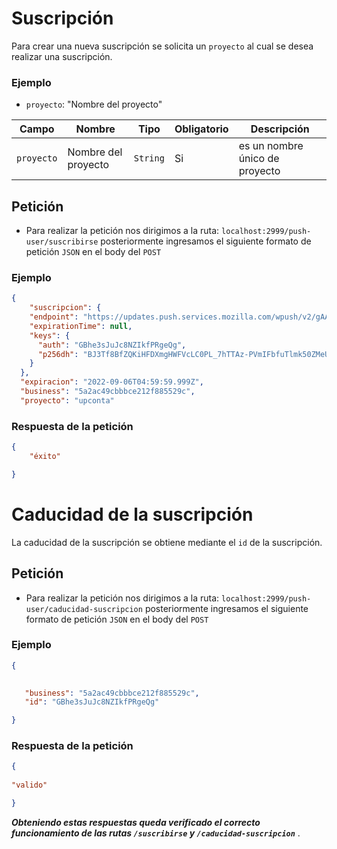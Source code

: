 # Suscripción
 Para crear una nueva  suscripción se solicita un `proyecto` al cual se desea realizar una suscripción.
 
  ### Ejemplo

 - `proyecto`: "Nombre del proyecto"
  
  

|Campo|Nombre|Tipo|Obligatorio|Descripción|
|--|--|--|--|--|
|`proyecto`|Nombre del proyecto|`String`|Si|es un nombre único de proyecto|


## Petición 
- Para realizar la petición nos dirigimos a la ruta: `localhost:2999/push-user/suscribirse` 
  posteriormente ingresamos el siguiente formato de petición `JSON` en el body del `POST` 

### Ejemplo

```json
{
    "suscripcion": {
    "endpoint": "https://updates.push.services.mozilla.com/wpush/v2/gAAAAABjFk-KqMOt29voK5EnNPGz6ARERAX8gR6qhjL7ctwx1Cyc5Js5g9qnbAuktXty8W7z34AEpImpPRuaSXUvWz_xWXNYABE3y8wRDsml0rZQlDrJWGb67j75z_RMb6vNZ5aL8hny6QxzSVwEB1e_d5BCUkhDls_PYL0ZtDlmh9ugMvVnQnU",
    "expirationTime": null,
    "keys": {
      "auth": "GBhe3sJuJc8NZIkfPRgeQg",
      "p256dh": "BJ3Tf8BfZQKiHFDXmgHWFVcLC0PL_7hTTAz-PVmIFbfuTlmk50ZMeU-PztRj-qSKYzdjMXqglpN3ftD1DivBx0A"
    }
  },
  "expiracion": "2022-09-06T04:59:59.999Z",
  "business": "5a2ac49cbbbce212f885529c",
  "proyecto": "upconta"
```
### Respuesta de la petición 
```json
{
	"éxito"

}
```





# Caducidad de la suscripción

  La caducidad de la suscripción se obtiene mediante el `id` de la suscripción.

## Petición
- Para realizar la petición nos dirigimos a la ruta: `localhost:2999/push-user/caducidad-suscripcion` 
  posteriormente ingresamos el siguiente formato de petición `JSON` en el body del `POST` 

 ### Ejemplo
 ```json
{
	

	"business": "5a2ac49cbbbce212f885529c",
    "id": "GBhe3sJuJc8NZIkfPRgeQg"

}
```

### Respuesta de la petición 

```json
{
	
"valido"

}
```

__***Obteniendo estas respuestas queda verificado el correcto funcionamiento de las rutas  `/suscribirse` y `/caducidad-suscripcion`***__ .

     